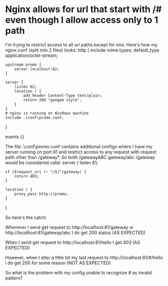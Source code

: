 
# Nginx allows for url that start with /# even though I allow access only to 1 path

I'm trying to restrict access to all url paths except for one. Here's how my nginx.conf (split into 2 files) looks:
http {
    include       mime.types;
    default_type  application/octet-stream;

    upstream promo {
        server localhost:82;
    }
        
    server {
        listen 82;
        location / {
            add_header Content-Type text/plain;
            return 200 "gangam style";
        }
    }
    # nginx is running on Windows machine
    include .\conf\promo.conf;
}

events {}

The file .\conf\promo.conf contains additional configs where I have my server running on port 81 and restrict access to any request with request path other than /gateway*. So both /gatewayABC gateway/abc /gateway would be considered valid:
server {
    listen 81;
                    
    if ($request_uri !~ ^/$|^/gateway) {
        return 403;
    }

    location / {
        proxy_pass http://promo;
    }
}

So here's the catch:

Whenever I send get request to http://localhost:81/gateway or http://localhost:81/gateway/abc I do get 200 status (AS EXPECTED)

When I send get request to http://localhost:81/hello I get 403 (AS EXPECTED)

However, when I alter a little bit my last request to http://localhost:81/#/hello I do get 200 for some reason (NOT AS EXPECTED)


So what is the problem with my config unable to recognize # as invalid pattern?

        